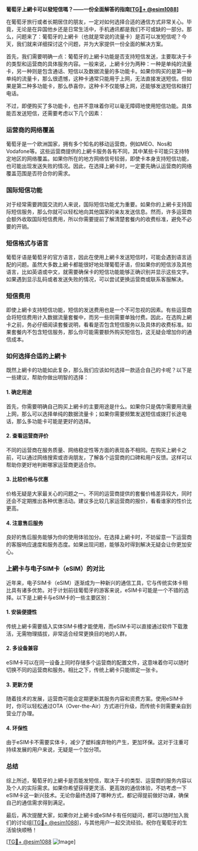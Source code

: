 **葡萄牙上網卡可以發短信嗎？——一份全面解答的指南[[TG💪+ @esim1088](https://t.me/s/esim1088)]**

在葡萄牙旅行或者长期居住的朋友，一定对如何选择合适的通信方式非常关心。毕竟，无论是在异国他乡还是日常生活中，手机通讯都是我们不可或缺的一部分。那么，问题来了：葡萄牙的上網卡（也就是常说的流量卡）是否可以发短信呢？今天，我们就来详细探讨这个问题，并为大家提供一份全面的解决方案。

首先，我们需要明确一点：葡萄牙的上網卡功能是否支持短信发送，主要取决于卡的类型和运营商的具体服务内容。一般来说，上網卡分为两种：一种是单纯的流量卡，另一种则是包含通话、短信以及数据流量的多功能卡。如果你购买的是第一种单纯的流量卡，那么很遗憾，这种卡通常只能用于上网，无法直接发送短信。但如果是第二种多功能卡，那么恭喜你，这种卡不仅能够上网，还能够发送短信和拨打电话。

不过，即便购买了多功能卡，也并不意味着你可以毫无障碍地使用短信功能。具体能否发送短信，还需要考虑以下几个因素：

### **运营商的网络覆盖**
葡萄牙是一个欧洲国家，拥有多个知名的移动运营商，例如MEO、Nos和Vodafone等。这些运营商提供的上網卡服务各有不同，其中某些卡可能只支持特定地区的网络覆盖。如果你所在的地方网络信号较弱，即使卡本身支持短信功能，也可能出现发送失败的情况。因此，在选择上網卡时，一定要先确认运营商的网络覆盖范围是否符合你的需求。

### **国际短信功能**
对于经常需要跨国交流的人来说，国际短信功能尤为重要。如果你的上網卡支持国际短信服务，那么你就可以轻松地向其他国家的亲友发送信息。然而，许多运营商会额外收取国际短信费用，所以你需要提前了解清楚套餐内的收费标准，避免不必要的开销。

### **短信格式与语言**
葡萄牙语是葡萄牙的官方语言，因此在使用上網卡发送短信时，可能会遇到语言适配的问题。虽然大多数上網卡都能很好地处理葡萄牙语，但如果你的短信涉及其他语言，比如英语或中文，就需要确保卡的短信功能能够正确识别并显示这些文字。如果遇到显示乱码或者发送失败的情况，可以尝试更换运营商或联系客服解决。

### **短信费用**
即使上網卡支持短信功能，短信的发送费用也是一个不可忽视的因素。有些运营商会将短信费用计入数据流量套餐中，而另一些则需要单独付费。因此，在选购上網卡之前，务必仔细阅读套餐说明，看看是否包含短信服务以及具体的收费标准。如果套餐内不包含短信服务，那么你可能需要额外购买短信包，这无疑会增加你的通信成本。

### **如何选择合适的上網卡**
既然上網卡的功能如此复杂，那么我们应该如何选择一款适合自己的卡呢？以下是一些建议，帮助你做出明智的选择：

#### **1. 确定用途**
首先，你需要明确自己购买上網卡的主要用途是什么。如果你只是偶尔需要用流量上网，那么可以选择单纯的数据流量卡；如果你需要频繁发送短信或拨打长途电话，那么多功能卡可能是更好的选择。

#### **2. 查看运营商评价**
不同的运营商在服务质量、网络稳定性等方面的表现各不相同。在购买上網卡之前，可以通过网络搜索或咨询朋友，了解各个运营商的口碑和用户反馈。这样可以帮助你更好地判断哪家运营商更适合你。

#### **3. 比较价格与优惠**
价格无疑是大家最关心的问题之一。不同的运营商提供的套餐价格差异较大，同时还会不定期推出各种优惠活动。建议多比较几家运营商的报价，看看谁家的性价比更高。

#### **4. 注意售后服务**
良好的售后服务能够为你的使用体验加分。在选择上網卡时，不妨留意一下运营商的客服响应速度和服务态度。如果出现问题，能够及时得到解决无疑会让你更加安心。

### **上網卡与电子SIM卡（eSIM）的对比**
近年来，电子SIM卡（eSIM）逐渐成为一种新兴的通信工具，它与传统实体卡相比具有诸多优势。对于计划前往葡萄牙的游客来说，eSIM卡可能是一个不错的选择。以下是上網卡与eSIM卡的一些主要区别：

#### **1. 安装便捷性**
传统上網卡需要插入实体SIM卡槽才能使用，而eSIM卡可以直接通过软件下载激活，无需物理插拔，非常适合经常更换目的地的人群。

#### **2. 多设备兼容**
eSIM卡可以在同一设备上同时存储多个运营商的配置文件，这意味着你可以随时切换不同的运营商和服务。相比之下，传统上網卡只能绑定一张卡。

#### **3. 更新方便**
随着技术的发展，运营商可能会定期更新其服务内容和资费方案。使用eSIM卡时，你可以轻松通过OTA（Over-the-Air）方式进行升级，而传统卡则需要亲自到营业厅办理。

#### **4. 环保性**
由于eSIM卡不需要实体卡，减少了塑料废弃物的产生，更加环保。这对于注重可持续发展的用户来说，无疑是一个加分项。

### **总结**
综上所述，葡萄牙的上網卡是否能发短信，取决于卡的类型、运营商的服务内容以及个人的实际需求。如果你希望获得更灵活、更高效的通信体验，不妨考虑一下eSIM卡这一新兴技术。无论你最终选择了哪种方式，都记得提前做好功课，确保自己的通信需求得到满足。

最后，再次提醒大家，如果你对上網卡或eSIM卡有任何疑问，都可以随时加入我们的讨论组[[TG💪+ @esim1088](https://t.me/s/esim1088)]，与其他用户一起交流经验。祝你在葡萄牙的生活愉快顺畅！

[[TG💪+ @esim1088](https://t.me/s/esim1088) ![Image](https://i.postimg.cc/4NQfJmqS/Snipaste-2025-05-13-00-14-12.png)]